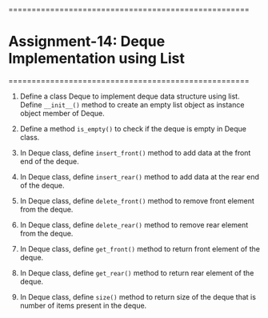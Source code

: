 
====================================================
# Assignment-14: Deque Implementation using List
====================================================


1. Define a class Deque to implement deque data structure using list. Define `__init__()` method to create an empty list object as instance object member of Deque.

2. Define a method `is_empty()` to check if the deque is empty in Deque class.

3. In Deque class, define `insert_front()` method to add data at the front end of the deque.

4. In Deque class, define `insert_rear()` method to add data at the rear end of the deque.

5. In Deque class, define `delete_front()` method to remove front element from the deque.

6. In Deque class, define `delete_rear()` method to remove rear element from the deque.

7. In Deque class, define `get_front()` method to return front element of the deque.

8. In Deque class, define `get_rear()` method to return rear element of the deque.

9. In Deque class, define `size()` method to return size of the deque that is number of items present in the deque.
